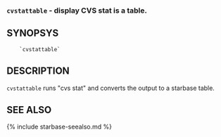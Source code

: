 
### `cvstattable` - display CVS stat is a table.

SYNOPSYS
--------

```
    `cvstattable`
```

DESCRIPTION
-----------

`cvstattable` runs "cvs stat" and converts the output to a starbase table.

SEE ALSO
--------

{% include starbase-seealso.md %}
